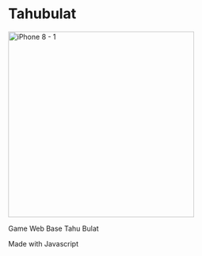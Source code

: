 # Tahubulat
<img width="375" alt="iPhone 8 - 1" src="https://user-images.githubusercontent.com/66572675/159118674-3dee7fdf-2c12-4ce9-8b8a-bdb36b4f48b2.png">
<p>Game Web Base Tahu Bulat<p>
Made with Javascript

